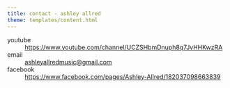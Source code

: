 ```yaml
---
title: contact - ashley allred
theme: templates/content.html
---
```

<dl>
  <dt>youtube</dt>
  <dd>
    <a title="schlee at youtube" href="https://www.youtube.com/channel/UCZSHbmDnuph8q7JvHHKwzRA">
      https://www.youtube.com/channel/UCZSHbmDnuph8q7JvHHKwzRA
    </a>
  </dd>
  <dt>email</dt>
  <dd><a title="email ashley allred music" href="mailto:ashleyallredmusic@gmail.com">ashleyallredmusic@gmail.com</a></dd>
  <dt>facebook</dt>
  <dd><a title="ashley allred at facebook" href="https://www.facebook.com/pages/Ashley-Allred/182037098663839">https://www.facebook.com/pages/Ashley-Allred/182037098663839</a></dd>
</dl>
